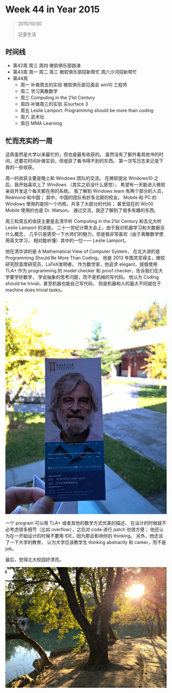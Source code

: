 ﻿# Week 44 in Year 2015

> 2015/10/30
>
> 记录生活

## 时间线

- 第42周 周三 周四 微软俱乐部路演
- 第43周 周一 周二 周三 微软俱乐部招新帮忙 周六沙河招新帮忙
- 第44周
  - 周一 补做周五的实验 微软俱乐部见面会 win10 工程师
  - 周二 学习离散数学
  - 周三 Computing in the 21st Century
  - 周四 补做周三的实验 买surface 3
  - 周五 Leslie Lamport: Programming should be more than coding
  - 周六 武术社
  - 周日 MMA Learning

## 忙而充实的一周

这周虽然是大学以来最忙的，但也是最有收获的。
虽然没有了额外看其他书的时间，还要花时间补做实验，但收获了看书得不到的东西。
第一次写日志来记录下我的一些收获。

周一的收获主要是晚上和 Windows 团队的交流。
在微软提出 Windows10 之后，我开始喜欢上了 Windows （其实之前没什么感觉），
希望有一天能进入微软亲自开发这个每天都在用的系统。
我了解到 Windows team 有两个部分的人员，Redmond 和中国；
其中，中国的团队有好多北邮的校友。
Mobile 和 PC 的 Windows 使用的是同一个内核，共享了大部分的代码；
甚至现在的 Win10 Mobile 使用的也是 Dr. Watson。
通过交流，我还了解到了很多有趣的东西。

周三和周五的收获主要是去清华听 Computing in the 21st Century
和去北大听 Leslie Lamport 的讲座。
二十一世纪计算大会上，由于我对机器学习和大数据没什么概念，
几乎只是感受一下大师们的魅力，但是我非常喜欢（由于离散数学使用英文学习，
相对能听懂）其中的一位—— Leslie Lamport。

他在清华讲的是 A Mathematical View of Computer System，
在北大讲的是 Programming Should Be More Than Coding。
他是 2013 年图灵奖得主，微软研究院首席研究员，LaTeX发明者。
作为数学家，他追求 elegant，提倡使用 TLA+ 作为 programming 的
model checker 和 proof checker，告诉我们在大学要学好数学，
学会抽象的思考问题，而不是机械的写代码。
他认为 Coding should be trivial，甚至机器也能自己写代码，
但是机器和人的最大不同就在于 machine does trivial tasks。

![Ticket](Week-44/Ticket.jpg)

一个 program 可以用 TLA+ 或者其他的数学方式优美的描述，
在设计的时候就不必考虑很多细节（比如 overflow），之后对 code 进行 patch 也很方便；
他还认为在一开始设计的时候不要用 IDE，因为那会影响你的 thinking。
另外，他还谈了一下大学的教育，
认为大学应该教学生 thinking abstractly 和 career，而不是 job。

最后，觉得北大校园好漂亮。

![Landscape](Week-44/Landscape.jpg)
